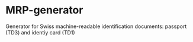 # MRP-generator
Generator for Swiss machine-readable identification documents: passport (TD3) and identiy card (TD1)
